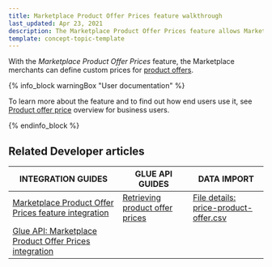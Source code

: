 ```yaml
---
title: Marketplace Product Offer Prices feature walkthrough
last_updated: Apr 23, 2021
description: The Marketplace Product Offer Prices feature allows Marketplace merchants to set prices for product offers.
template: concept-topic-template
---
```


With the *Marketplace Product Offer Prices* feature, the Marketplace merchants can define custom prices for [product offers](/docs/marketplace/dev/feature-walkthroughs/{{page.version}}/marketplace-product-offer-feature-walkthrough/marketplace-product-offer-feature-walkthrough.html).

{% info_block warningBox "User documentation" %}

To learn more about the feature and to find out how end users use it, see [Product offer price](/docs/marketplace/user/features/{{page.version}}/marketplace-product-offer-feature-overview.html#product-offer-price) overview for business users.

{% endinfo_block %}

## Related Developer articles


|INTEGRATION GUIDES  |GLUE API GUIDES  |DATA IMPORT  |
|---------|---------|---------|
| [Marketplace Product Offer Prices feature integration](/docs/marketplace/dev/feature-integration-guides/{{page.version}}/marketplace-product-offer-prices-feature-integration.html)          | [Retrieving product offer prices](/docs/marketplace/dev/glue-api-guides/{{page.version}}/product-offers/retrieving-product-offer-prices.html)          | [File details: price-product-offer.csv](/docs/marketplace/dev/data-import/{{page.version}}/file-details-price-product-offer-csv.html)           |
|[Glue API: Marketplace Product Offer Prices integration](/docs/marketplace/dev/feature-integration-guides/{{page.version}}/glue/marketplace-product-offer-prices-feature-integration.html)           |           |           |
